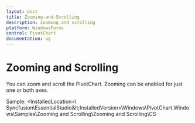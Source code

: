 ```yaml
---
layout: post
title: Zooming-and-Scrolling
description: zooming and scrolling
platform: WindowsForms
control: PivotChart
documentation: ug
---
```


# Zooming and Scrolling

You can zoom and scroll the PivotChart. Zooming can be enabled for just one or both axes. 

Sample: &lt;InstalledLocation&gt;\ Syncfusion\EssentialStudio\&lt;InstalledVersion&gt;\Windows\PivotChart.Windows\Samples\Zooming and Scrolling\Zooming and Scrolling\CS

